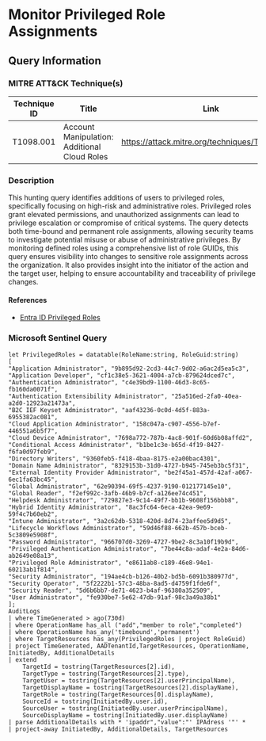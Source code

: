 # Monitor Privileged Role Assignments

## Query Information

### MITRE ATT&CK Technique(s)

| Technique ID | Title    | Link    |
| ---  | --- | --- |
| T1098.001 | Account Manipulation: Additional Cloud Roles | https://attack.mitre.org/techniques/T1098/001/ |

### Description

This hunting query identifies additions of users to privileged roles, specifically focusing on high-risk and administrative roles. Privileged roles grant elevated permissions, and unauthorized assignments can lead to privilege escalation or compromise of critical systems. The query detects both time-bound and permanent role assignments, allowing security teams to investigate potential misuse or abuse of administrative privileges. By monitoring defined roles using a comprehensive list of role GUIDs, this query ensures visibility into changes to sensitive role assignments across the organization. It also provides insight into the initiator of the action and the target user, helping to ensure accountability and traceability of privilege changes.

#### References

- [Entra ID Privileged Roles](https://learn.microsoft.com/en-us/azure/active-directory/roles/permissions-reference)

### Microsoft Sentinel Query

```kql
let PrivilegedRoles = datatable(RoleName:string, RoleGuid:string)
[
"Application Administrator", "9b895d92-2cd3-44c7-9d02-a6ac2d5ea5c3",
"Application Developer", "cf1c38e5-3621-4004-a7cb-879624dced7c",
"Authentication Administrator", "c4e39bd9-1100-46d3-8c65-fb160da0071f",
"Authentication Extensibility Administrator", "25a516ed-2fa0-40ea-a2d0-12923a21473a",
"B2C IEF Keyset Administrator", "aaf43236-0c0d-4d5f-883a-6955382ac081",
"Cloud Application Administrator", "158c047a-c907-4556-b7ef-446551a6b5f7",
"Cloud Device Administrator", "7698a772-787b-4ac8-901f-60d6b08affd2",
"Conditional Access Administrator", "b1be1c3e-b65d-4f19-8427-f6fa0d97feb9",
"Directory Writers", "9360feb5-f418-4baa-8175-e2a00bac4301",
"Domain Name Administrator", "8329153b-31d0-4727-b945-745eb3bc5f31",
"External Identity Provider Administrator", "be2f45a1-457d-42af-a067-6ec1fa63bc45",
"Global Administrator", "62e90394-69f5-4237-9190-012177145e10",
"Global Reader", "f2ef992c-3afb-46b9-b7cf-a126ee74c451",
"Helpdesk Administrator", "729827e3-9c14-49f7-bb1b-9608f156bbb8",
"Hybrid Identity Administrator", "8ac3fc64-6eca-42ea-9e69-59f4c7b60eb2",
"Intune Administrator", "3a2c62db-5318-420d-8d74-23affee5d9d5",
"Lifecycle Workflows Administrator", "59d46f88-662b-457b-bceb-5c3809e5908f",
"Password Administrator", "966707d0-3269-4727-9be2-8c3a10f19b9d",
"Privileged Authentication Administrator", "7be44c8a-adaf-4e2a-84d6-ab2649e08a13",
"Privileged Role Administrator", "e8611ab8-c189-46e8-94e1-60213ab1f814",
"Security Administrator", "194ae4cb-b126-40b2-bd5b-6091b380977d",
"Security Operator", "5f2222b1-57c3-48ba-8ad5-d4759f1fde6f",
"Security Reader", "5d6b6bb7-de71-4623-b4af-96380a352509",
"User Administrator", "fe930be7-5e62-47db-91af-98c3a49a38b1"
];
AuditLogs
| where TimeGenerated > ago(730d)
| where OperationName has_all ("add","member to role","completed")
| where OperationName has_any('timebound','permanent')
| where TargetResources has_any(PrivilegedRoles | project RoleGuid)
| project TimeGenerated, AADTenantId,TargetResources, OperationName, InitiatedBy, AdditionalDetails
| extend
    TargetId = tostring(TargetResources[2].id),
    TargetType = tostring(TargetResources[2].type),
    TargetUser = tostring(TargetResources[2].userPrincipalName),
    TargetDisplayName = tostring(TargetResources[2].displayName),
    TargetRole = tostring(TargetResources[0].displayName),
    SourceId = tostring(InitiatedBy.user.id),
    SourceUser = tostring(InitiatedBy.user.userPrincipalName),
    SourceDisplayName = tostring(InitiatedBy.user.displayName)
| parse AdditionalDetails with * 'ipaddr","value":"' IPAdress '"' *
| project-away InitiatedBy, AdditionalDetails, TargetResources
```